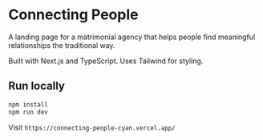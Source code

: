 # Connecting People

A landing page for a matrimonial agency that helps people find meaningful relationships the traditional way.

Built with Next.js and TypeScript. Uses Tailwind for styling.

## Run locally

```bash
npm install
npm run dev
```

Visit `https://connecting-people-cyan.vercel.app/`


